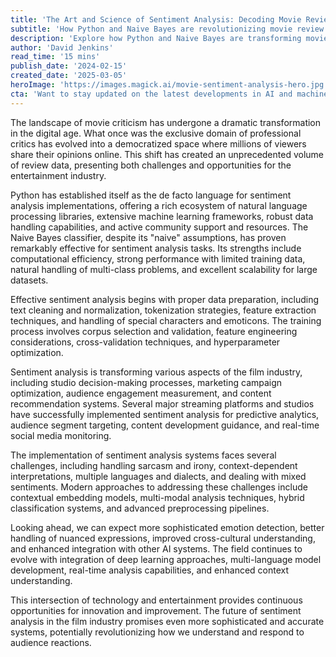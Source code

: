 ```yaml
---
title: 'The Art and Science of Sentiment Analysis: Decoding Movie Reviews with Python and Naive Bayes'
subtitle: 'How Python and Naive Bayes are revolutionizing movie review analysis'
description: 'Explore how Python and Naive Bayes are transforming movie review analysis in the digital age, offering powerful tools for understanding audience sentiment and revolutionizing the entertainment industry\'s approach to data-driven decision making.'
author: 'David Jenkins'
read_time: '15 mins'
publish_date: '2024-02-15'
created_date: '2025-03-05'
heroImage: 'https://images.magick.ai/movie-sentiment-analysis-hero.jpg'
cta: 'Want to stay updated on the latest developments in AI and machine learning? Follow us on LinkedIn for cutting-edge insights and analysis from industry experts.'
---
```


The landscape of movie criticism has undergone a dramatic transformation in the digital age. What once was the exclusive domain of professional critics has evolved into a democratized space where millions of viewers share their opinions online. This shift has created an unprecedented volume of review data, presenting both challenges and opportunities for the entertainment industry.

Python has established itself as the de facto language for sentiment analysis implementations, offering a rich ecosystem of natural language processing libraries, extensive machine learning frameworks, robust data handling capabilities, and active community support and resources. The Naive Bayes classifier, despite its "naive" assumptions, has proven remarkably effective for sentiment analysis tasks. Its strengths include computational efficiency, strong performance with limited training data, natural handling of multi-class problems, and excellent scalability for large datasets.

Effective sentiment analysis begins with proper data preparation, including text cleaning and normalization, tokenization strategies, feature extraction techniques, and handling of special characters and emoticons. The training process involves corpus selection and validation, feature engineering considerations, cross-validation techniques, and hyperparameter optimization.

Sentiment analysis is transforming various aspects of the film industry, including studio decision-making processes, marketing campaign optimization, audience engagement measurement, and content recommendation systems. Several major streaming platforms and studios have successfully implemented sentiment analysis for predictive analytics, audience segment targeting, content development guidance, and real-time social media monitoring.

The implementation of sentiment analysis systems faces several challenges, including handling sarcasm and irony, context-dependent interpretations, multiple languages and dialects, and dealing with mixed sentiments. Modern approaches to addressing these challenges include contextual embedding models, multi-modal analysis techniques, hybrid classification systems, and advanced preprocessing pipelines.

Looking ahead, we can expect more sophisticated emotion detection, better handling of nuanced expressions, improved cross-cultural understanding, and enhanced integration with other AI systems. The field continues to evolve with integration of deep learning approaches, multi-language model development, real-time analysis capabilities, and enhanced context understanding.

This intersection of technology and entertainment provides continuous opportunities for innovation and improvement. The future of sentiment analysis in the film industry promises even more sophisticated and accurate systems, potentially revolutionizing how we understand and respond to audience reactions.